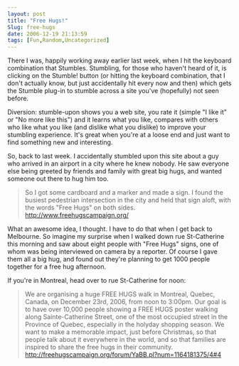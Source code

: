 ```yaml
---
layout: post
title: "Free Hugs!"
Slug: free-hugs
date: 2006-12-19 21:13:59
tags: [Fun,Random,Uncategorized]
---
```

There I was, happily working away earlier last week, when I hit the keyboard combination that Stumbles. Stumbling, for those who haven't heard of it, is clicking on the Stumble! button (or hitting the keyboard combination, that I don't actually know, but just accidentally hit every now and then) which gets the Stumble plug-in to stumble across a site you've (hopefully) not seen before.

Diversion: stumble-upon shows you a web site, you rate it (simple "I like it" or "No more like this") and it learns what you like, compares with others who like what you like (and dislike what you dislike) to improve your stumbling experience. It's great when you're at a loose end and just want to find something new and interesting.

So, back to last week. I accidentally stumbled upon this site about a guy who arrived in an airport in a city where he knew nobody. He saw everyone else being greeted by friends and family with great big hugs, and wanted someone out there to hug him too.

> So I got some cardboard and a marker and made a sign. I found the busiest pedestrian intersection in the city and held that sign aloft, with the words "Free Hugs" on both sides. <http://www.freehugscampaign.org/>

What an awesome idea, I thought. I have to do that when I get back to Melbourne. So imagine my surprise when I walked down rue St-Catherine this morning and saw about eight people with "Free Hugs" signs, one of whom was being interviewed on camera by a reporter. Of course I gave them all a big hug, and found out they're planning to get 1000 people together for a free hug afternoon.

If you're in Montreal, head over to rue St-Catherine for noon:

> We are organising a huge FREE HUGS walk in Montreal, Quebec, Canada, on December 23rd, 2006, from noon to 3:00pm. Our goal is to have over 10,000 people showing a FREE HUGS poster walking along Sainte-Catherine Street, one of the most occupied street in the Province of Quebec, especially in the holyday shopping season. We want to make a memorable impact, just before Christmas, so that people talk about it everywhere in the world, and so that families are inspired to share the free hugs in their community. <http://freehugscampaign.org/forum/YaBB.pl?num=1164181375/4#4>
